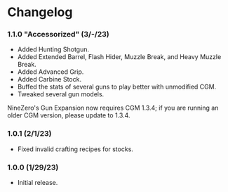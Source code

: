 # Changelog


### 1.1.0 "Accessorized" (3/-/23)
* Added Hunting Shotgun.
* Added Extended Barrel, Flash Hider, Muzzle Break, and Heavy Muzzle Break.
* Added Advanced Grip.
* Added Carbine Stock.
* Buffed the stats of several guns to play better with unmodified CGM.
* Tweaked several gun models.

NineZero's Gun Expansion now requires CGM 1.3.4; if you are running an older CGM version, please update to 1.3.4.


### 1.0.1 (2/1/23)
* Fixed invalid crafting recipes for stocks.

### 1.0.0 (1/29/23)
* Initial release.
